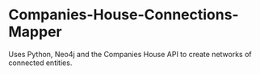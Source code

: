 # Companies-House-Connections-Mapper
Uses Python, Neo4j and the Companies House API to create networks of connected entities.

